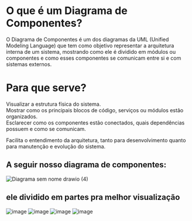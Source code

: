 # O que é um Diagrama de Componentes?
O Diagrama de Componentes é um dos diagramas da UML (Unified Modeling Language) que tem como objetivo representar a arquitetura interna de um sistema, mostrando como ele é dividido em módulos ou componentes e como esses componentes se comunicam entre si e com sistemas externos.<br>

# Para que serve?
Visualizar a estrutura física do sistema. <br>
 Mostrar como os principais blocos de código, serviços ou módulos estão organizados.<br>
 Esclarecer como os componentes estão conectados, quais dependências possuem e como se comunicam.<br>

 Facilita o entendimento da arquitetura, tanto para desenvolvimento quanto para manutenção e evolução do sistema.

## A seguir nosso diagrama de componentes:
![Diagrama sem nome drawio (4)](https://github.com/user-attachments/assets/5329a880-97fb-4a98-989a-8da4e4d74b2e)

## ele dividido em partes pra melhor visualização

![image](https://github.com/user-attachments/assets/9a13f735-a5c4-4841-9403-4ff73bbdd337)
![image](https://github.com/user-attachments/assets/727f1e50-4b59-485d-a346-f6a07ace4c5e)
![image](https://github.com/user-attachments/assets/9c509147-26b3-42ab-b67c-e0985cbf45fb)
![image](https://github.com/user-attachments/assets/460b2727-1d6a-4d49-a793-b9bf3ab402a4)
